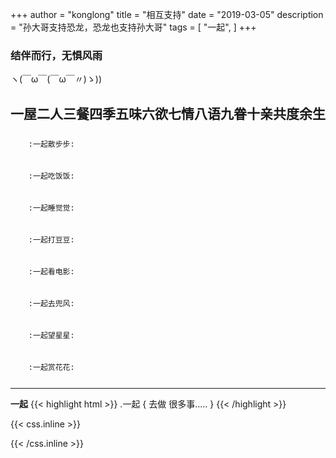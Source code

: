 +++
author = "konglong"
title = "相互支持"
date = "2019-03-05"
description = "孙大哥支持恐龙，恐龙也支持孙大哥"
tags = [
    "一起",
]
+++

### 结伴而行，无惧风雨
 ヽ(￣ω￣(￣ω￣〃)ゝ))

<!--more-->


## 一屋二人三餐四季五味六欲七情八语九眷十亲共度余生

<p><span class="nowrap"><span class="emojify">💑</span> <code>:一起散步步:</code></span> </p>
<p><span class="nowrap"><span class="emojify">💑</span> <code>:一起吃饭饭:</code></span> </p>
<p><span class="nowrap"><span class="emojify">💑</span> <code>:一起睡觉觉:</code></span> </p>
<p><span class="nowrap"><span class="emojify">💑</span> <code>:一起打豆豆:</code></span> </p>
<p><span class="nowrap"><span class="emojify">💑</span> <code>:一起看电影:</code></span></p>
<p><span class="nowrap"><span class="emojify">💑</span> <code>:一起去兜风:</code></span></p>
<p><span class="nowrap"><span class="emojify">💑</span> <code>:一起望星星:</code></span></p>
<p><span class="nowrap"><span class="emojify">💑</span> <code>:一起赏花花:</code></span></p>


---

**一起** 
{{< highlight html >}}
.一起 {
去做 很多事.....
}
{{< /highlight >}}

{{< css.inline >}}

<style>
.emojify {
	font-family: Apple Color Emoji, Segoe UI Emoji, NotoColorEmoji, Segoe UI Symbol, Android Emoji, EmojiSymbols;
	font-size: 2rem;
	vertical-align: middle;
}
@media screen and (max-width:650px) {
  .nowrap {
    display: block;
    margin: 25px 0;
  }
}
</style>

{{< /css.inline >}}
